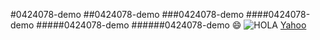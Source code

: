 #0424078-demo
##0424078-demo
###0424078-demo
####0424078-demo
#####0424078-demo
######0424078-demo
:smile:
![HOLA](https://upload.wikimedia.org/wikipedia/commons/7/75/Revista_%C2%A1HOLA%21.png)
[Yahoo](http://tw.yahoo.com)
